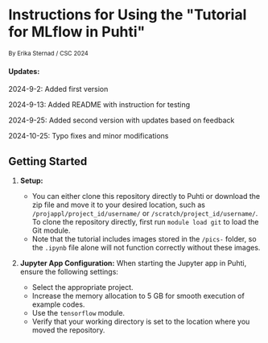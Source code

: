 # Instructions for Using the "Tutorial for MLflow in Puhti"
<small>By Erika Sternad / CSC 
2024</small>

#### Updates:
2024-9-2: Added first version

2024-9-13: Added README with instruction for testing

2024-9-25: Added second version with updates based on feedback

2024-10-25: Typo fixes and minor modifications

## Getting Started

1. **Setup:**
   - You can either clone this repository directly to Puhti or download the zip file and move it to your desired location, such as `/projappl/project_id/username/` or `/scratch/project_id/username/`. To clone the repository directly, first run `module load git` to load the Git module.
   - Note that the tutorial includes images stored in the `/pics-` folder, so the `.ipynb` file alone will not function correctly without these images.

2. **Jupyter App Configuration:**
   When starting the Jupyter app in Puhti, ensure the following settings:
     - Select the appropriate project.
     - Increase the memory allocation to 5 GB for smooth execution of example codes.
     - Use the `tensorflow` module.
     - Verify that your working directory is set to the location where you moved the repository.
